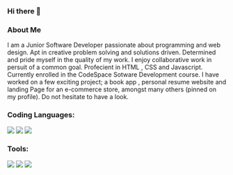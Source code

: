 ### Hi there 👋
<h3>About Me </h3>

I am a Junior Software Developer passionate about programming and web design. Apt in creative problem solving and solutions driven.
Determined and pride myself in the quality of my work. I enjoy collaborative work in persuit of a common goal. Profecient in HTML , CSS and Javascript.
Currently enrolled in the CodeSpace Sotware Development course. I have worked on a few exciting project; a book app , personal resume website and landing Page for an e-commerce store, amongst many others (pinned on my profile). Do not hesitate to have a look.

<h3>Coding Languages:</h3>
<img src="https://img.shields.io/badge/HTML5-E34F26?style=for-the-badge&logo=html5&logoColor=white" /> <img src="https://img.shields.io/badge/JavaScript-323330?style=for-the-badge&logo=javascript&logoColor=F7DF1E" /> <img src="https://img.shields.io/badge/CSS3-1572B6?style=for-the-badge&logo=css3&logoColor=white" />

<h3> Tools: </h3>
<img src="https://img.shields.io/badge/Figma-F24E1E?style=for-the-badge&logo=figma&logoColor=white"/> <img src="https://img.shields.io/badge/Canva-%2300C4CC.svg?&style=for-the-badge&logo=Canva&logoColor=white"/> <img src="https://img.shields.io/badge/VSCode-0078D4?style=for-the-badge&logo=visual%20studio%20code&logoColor=white"/>

